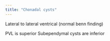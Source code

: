```yaml
---
title: "Chonadal cysts"
---
```

Lateral to lateral ventrical (normal benn finding)

PVL is superior 
Subependymal cysts are inferior

